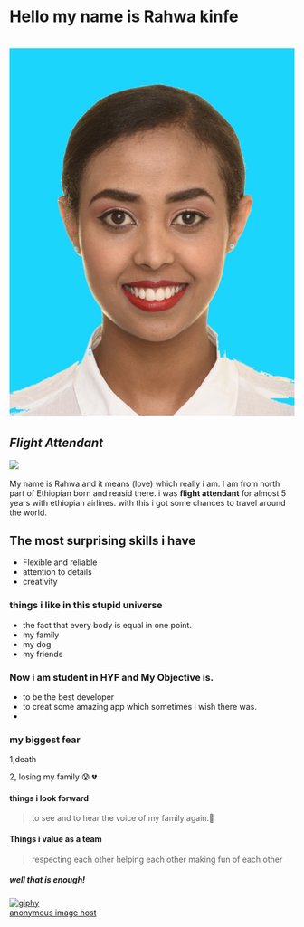 # Hello my name is Rahwa kinfe

# ![IMAGE](/student-bios/img/pDSC_2586.jpg)

## _Flight Attendant_

<img src="https://img.freepik.com/free-photo/portrait-young-woman-flight-attendant-running-with-suitcase-isolated-white-background_155003-45037.jpg" width=200 hight=200>

My name is Rahwa and it means (love) which really i am. I am from north part of
Ethiopian born and reasid there. i was **flight attendant** for almost 5 years
with ethiopian airlines. with this i got some chances to travel around the
world.

## The most surprising skills i have

- Flexible and reliable
- attention to details
- creativity

### things i like in this stupid universe

- the fact that every body is equal in one point.
- my family
- my dog
- my friends

### Now i am student in HYF and My Objective is.

- to be the best developer
- to creat some amazing app which sometimes i wish there was.
-

### my biggest fear

1,death

2, losing my family 😰 💔

#### things i look forward

> to see and to hear the voice of my family again.🤲

#### Things i value as a team

> respecting each other helping each other making fun of each other

##### well that is enough!

<a href="https://imgbb.com/"><img src="https://i.ibb.co/p3Q9qbT/giphy.gif" alt="giphy" border="0"></a><br /><a target='_blank' href='https://imgbb.com/'>anonymous
image host</a><br />
